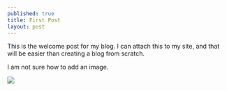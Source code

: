 ```yaml
---
published: true
title: First Post
layout: post
---
```

This is the welcome post for my blog.  I can attach this to my site, and that will be easier than creating a blog from scratch.

I am not sure how to add an image.

<img src="http://imageshack.com/a/img844/2828/0cnj.jpg"/>